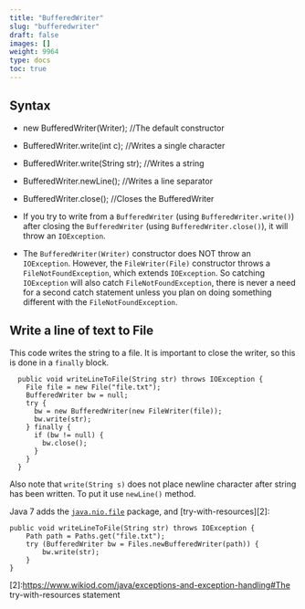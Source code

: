 ```yaml
---
title: "BufferedWriter"
slug: "bufferedwriter"
draft: false
images: []
weight: 9964
type: docs
toc: true
---
```


## Syntax
 - new BufferedWriter(Writer);  //The default constructor
 - BufferedWriter.write(int c);  //Writes a single character
 - BufferedWriter.write(String str);  //Writes a string
 - BufferedWriter.newLine();  //Writes a line separator
 - BufferedWriter.close();  //Closes the BufferedWriter

 - If you try to write from a `BufferedWriter` (using `BufferedWriter.write()`) after closing the `BufferedWriter` (using `BufferedWriter.close()`), it will throw an `IOException`.
 - The `BufferedWriter(Writer)` constructor does NOT throw an `IOException`. However, the `FileWriter(File)` constructor throws a `FileNotFoundException`, which extends `IOException`. So catching `IOException` will also catch `FileNotFoundException`, there is never a need for a second catch statement unless you plan on doing something different with the `FileNotFoundException`.

## Write a line of text to File
This code writes the string to a file. It is important to close the writer, so this is done in a `finally` block.

      public void writeLineToFile(String str) throws IOException {
        File file = new File("file.txt");
        BufferedWriter bw = null;
        try {
          bw = new BufferedWriter(new FileWriter(file));
          bw.write(str);
        } finally {
          if (bw != null) {
            bw.close();
          }
        }
      }

Also note that `write(String s)` does not place newline character after string has been written. To put it use `newLine()` method.

<!-- if version [gte Java SE 7] -->

Java 7 adds the [`java.nio.file`][1] package, and [try-with-resources][2]:

    public void writeLineToFile(String str) throws IOException {
        Path path = Paths.get("file.txt");
        try (BufferedWriter bw = Files.newBufferedWriter(path)) {
            bw.write(str);
        }
    }

<!-- end version if -->

[1]:https://docs.oracle.com/javase/7/docs/api/java/nio/file/package-summary.html
[2]:https://www.wikiod.com/java/exceptions-and-exception-handling#The try-with-resources statement


